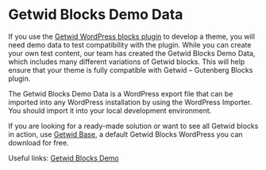 # Getwid Blocks Demo Data

If you use the [Getwid WordPress blocks plugin](https://motopress.com/products/getwid/) to develop a theme, you will need demo data to test compatibility with the plugin. While you can create your own test content, our team has created the Getwid Blocks Demo Data, which includes many different variations of Getwid blocks. This will help ensure that your theme is fully compatible with Getwid – Gutenberg Blocks plugin.

The Getwid Blocks Demo Data is a WordPress export file that can be imported into any WordPress installation by using the WordPress Importer. You should import it into your local development environment.

If you are looking for a ready-made solution or want to see all Getwid blocks in action, use [Getwid Base](https://motopress.com/products/getwid-base/), a default Getwid Blocks WordPress you can download for free.

Useful links: [Getwid Blocks Demo](https://getwid.getmotopress.com/)
